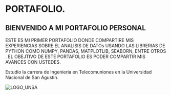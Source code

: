 # PORTAFOLIO.
## BIENVENIDO A MI PORTAFOLIO PERSONAL 


ESTE ES MI PRIMER PORTAFOLIO DONDE COMPARTIRE MIS EXPERIENCIAS SOBRE EL ANALISIS DE DATOs USANDO LAS LIBRERIAS DE PYTHON COMO NUMPY, PANDAS, MATPLOTLIB, SEABORN, ENTRE OTROS . EL OBEJTIVO DE ESTE PORTAFOLIO ES PODER COMPARTIR MIS AVANCES CON USTEDES.
 
Estudio la carrera de Ingenieria en Telecomuniones en la Universidad Nacional de San Agustin.

 ![LOGO_UNSA](https://user-images.githubusercontent.com/108014596/178021966-35f456c6-f906-4736-a467-179434b26ec5.png)
